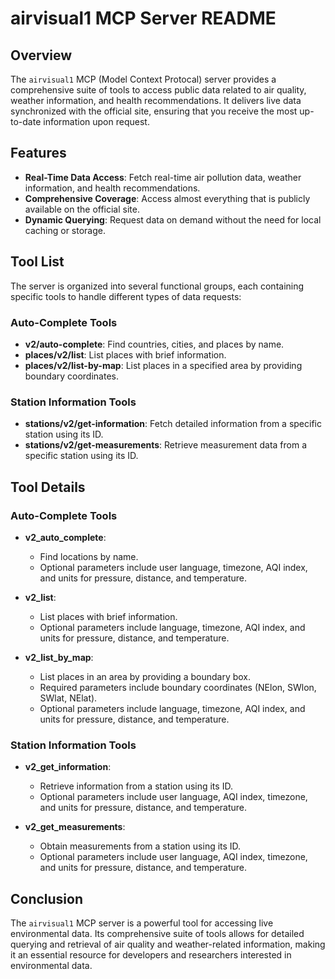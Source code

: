 # airvisual1 MCP Server README

## Overview

The `airvisual1` MCP (Model Context Protocal) server provides a comprehensive suite of tools to access public data related to air quality, weather information, and health recommendations. It delivers live data synchronized with the official site, ensuring that you receive the most up-to-date information upon request.

## Features

- **Real-Time Data Access**: Fetch real-time air pollution data, weather information, and health recommendations.
- **Comprehensive Coverage**: Access almost everything that is publicly available on the official site.
- **Dynamic Querying**: Request data on demand without the need for local caching or storage.

## Tool List

The server is organized into several functional groups, each containing specific tools to handle different types of data requests:

### Auto-Complete Tools
- **v2/auto-complete**: Find countries, cities, and places by name.
- **places/v2/list**: List places with brief information.
- **places/v2/list-by-map**: List places in a specified area by providing boundary coordinates.

### Station Information Tools
- **stations/v2/get-information**: Fetch detailed information from a specific station using its ID.
- **stations/v2/get-measurements**: Retrieve measurement data from a specific station using its ID.

## Tool Details

### Auto-Complete Tools

- **v2_auto_complete**:
  - Find locations by name.
  - Optional parameters include user language, timezone, AQI index, and units for pressure, distance, and temperature.

- **v2_list**:
  - List places with brief information.
  - Optional parameters include language, timezone, AQI index, and units for pressure, distance, and temperature.

- **v2_list_by_map**:
  - List places in an area by providing a boundary box.
  - Required parameters include boundary coordinates (NElon, SWlon, SWlat, NElat).
  - Optional parameters include language, timezone, AQI index, and units for pressure, distance, and temperature.

### Station Information Tools

- **v2_get_information**:
  - Retrieve information from a station using its ID.
  - Optional parameters include user language, AQI index, timezone, and units for pressure, distance, and temperature.

- **v2_get_measurements**:
  - Obtain measurements from a station using its ID.
  - Optional parameters include user language, AQI index, timezone, and units for pressure, distance, and temperature.

## Conclusion

The `airvisual1` MCP server is a powerful tool for accessing live environmental data. Its comprehensive suite of tools allows for detailed querying and retrieval of air quality and weather-related information, making it an essential resource for developers and researchers interested in environmental data.
